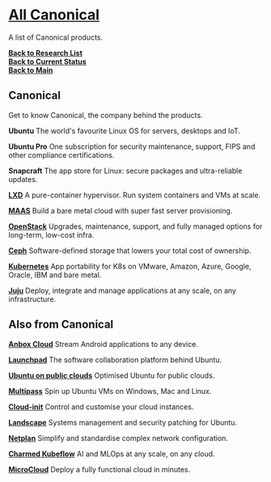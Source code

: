 # **[All Canonical](https://cloud-init.io/)**

A list of Canonical products.

**[Back to Research List](../../research_list.md)**\
**[Back to Current Status](../../../development/status/weekly/current_status.md)**\
**[Back to Main](../../../README.md)**

## Canonical

Get to know Canonical, the company behind the products.

**Ubuntu**
The world's favourite Linux OS for servers, desktops and IoT.

**Ubuntu Pro**
One subscription for security maintenance, support, FIPS and other compliance certifications.

**Snapcraft**
The app store for Linux: secure packages and ultra-reliable updates.

**[LXD](https://ubuntu.com/lxd)**
A pure-container hypervisor. Run system containers and VMs at scale.

**[MAAS](https://maas.io/)**
Build a bare metal cloud with super fast server provisioning.

**[OpenStack](https://ubuntu.com/openstack)**
Upgrades, maintenance, support, and fully managed options for long-term, low-cost infra.

**[Ceph](https://ubuntu.com/ceph)**
Software-defined storage that lowers your total cost of ownership.

**[Kubernetes](https://ubuntu.com/kubernetes)**
App portability for K8s on VMware, Amazon, Azure, Google, Oracle, IBM and bare metal.

**[Juju](https://juju.is/)**
Deploy, integrate and manage applications at any scale, on any infrastructure.

## Also from Canonical

**[Anbox Cloud](https://anbox-cloud.io/)**
Stream Android applications to any device.

**[Launchpad](https://launchpad.net/)**
The software collaboration platform behind Ubuntu.

**[Ubuntu on public clouds](https://ubuntu.com/download/cloud)**
Optimised Ubuntu for public clouds.

**[Multipass](https://multipass.run/)**
Spin up Ubuntu VMs on Windows, Mac and Linux.

**[Cloud-init](https://cloud-init.io/)**
Control and customise your cloud instances.

**[Landscape](https://ubuntu.com/landscape)**
Systems management and security patching for Ubuntu.

**[Netplan](http://www.netplan.io/)**
Simplify and standardise complex network configuration.

**[Charmed Kubeflow](https://charmed-kubeflow.io/)**
AI and MLOps at any scale, on any cloud.

**[MicroCloud](https://microcloud.is/)**
Deploy a fully functional cloud in minutes.
